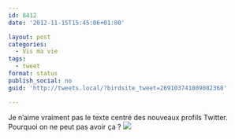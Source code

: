```yaml
---
id: 8412
date: '2012-11-15T15:45:06+01:00'

layout: post
categories:
  - Vis ma vie
tags:
  - tweet
format: status
publish_social: no
guid: 'http://tweets.local/?birdsite_tweet=269103741809082368'

---
```


Je n’aime vraiment pas le texte centré des nouveaux profils Twitter. Pourquoi on ne peut pas avoir ça ? ![](http://tweets.local/wp-content/uploads/twitter-archive/tweets_media/269103741809082368-A7wMbWqCQAE7nRM.png)